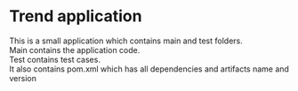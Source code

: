 # Trend application

This is a small application which contains main and test folders.  
Main contains the application code.  
Test contains test cases.  
It also contains pom.xml which has all dependencies and artifacts name and version

